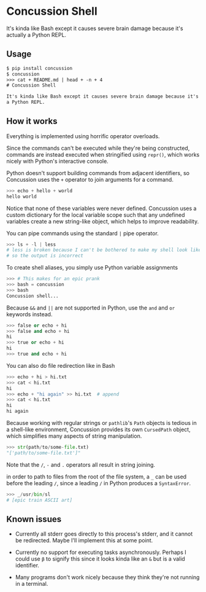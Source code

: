 # Concussion Shell

It's kinda like Bash except it causes severe brain damage because it's actually
a Python REPL.

## Usage

```txt
$ pip install concussion
$ concussion
>>> cat + README.md | head + -n + 4
# Concussion Shell

It's kinda like Bash except it causes severe brain damage because it's actually
a Python REPL.
```

## How it works

Everything is implemented using horrific operator overloads.

Since the commands can't be executed while they're being constructed, commands
are instead executed when stringified using `repr()`, which works nicely with
Python's interactive console.

Python doesn't support building commands from adjacent identifiers, so
Concussion uses the `+` operator to join arguments for a command.

```py
>>> echo + hello + world
hello world
```

Notice that none of these variables were never defined. Concussion uses a custom
dictionary for the local variable scope such that any undefined variables
create a new string-like object, which helps to improve readability.

You can pipe commands using the standard `|` pipe operator.

```py
>>> ls + -l | less
# less is broken because I can't be bothered to make my shell look like a TTY
# so the output is incorrect
```

To create shell aliases, you simply use Python variable assignments

```py
>>> # This makes for an epic prank
>>> bash = concussion
>>> bash
Concussion shell...
```

Because `&&` and `||` are not supported in Python, use the `and` and `or`
keywords instead.

```py
>>> false or echo + hi
>>> false and echo + hi
hi
>>> true or echo + hi
hi
>>> true and echo + hi
```

You can also do file redirection like in Bash

```py
>>> echo + hi > hi.txt
>>> cat < hi.txt
hi
>>> echo + "hi again" >> hi.txt  # append
>>> cat < hi.txt
hi
hi again
```

Because working with regular strings or `pathlib`'s `Path` objects is tedious
in a shell-like environment, Concussion provides its own `CursedPath` object,
which simplifies many aspects of string manipulation.

```py
>>> str(path/to/some-file.txt)
"['path/to/some-file.txt']"
```

Note that the `/`, `-` and `.` operators all result in string joining.

in order to path to files from the root of the file system, a `_` can be used
before the leading `/`, since a leading `/` in Python produces a `SyntaxError`.

```py
>>> _/usr/bin/sl
# [epic train ASCII art]
```

## Known issues

* Currently all stderr goes directly to this process's stderr, and it cannot be
  redirected. Maybe I'll implement this at some point.

* Currently no support for executing tasks asynchronously. Perhaps I could use
  `β` to signify this since it looks kinda like an `&` but is a valid
  identifier.

* Many programs don't work nicely because they think they're not running in a
  terminal.
